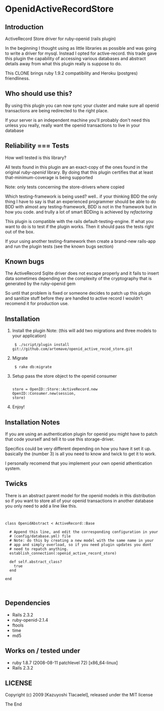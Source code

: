 OpenidActiveRecordStore
=======================

Introduction
------------

ActiveRecord Store driver for ruby-openid (rails plugin)

In the beginning I thought using as little libraries as possible
and was going to write a driver for mysql. Instead I opted for
active-record. this trade gave this plugin the capability
of accessing various databases and abstract details away from what this
plugin really is suppose to do.

This CLONE brings ruby 1.9.2 compatibility and Heroku (postgres) friendliness.

Who should use this?
--------------------

By using this plugin you can now sync your cluster and make sure all
openid transactions are being redirected to the right place.

If your server is an independent machine you'll probably don't need
this unless you really, really want the openid transactions to live
in your database

Reliability === Tests
---------------------

How well tested is this library?

All tests found in this plugin are an exact-copy of the ones found in
the original *ruby-openid* library. By doing that this plugin certifies
that at least that-minimum-coverage is being supported

Note: only tests concerning the store-drivers where copied

Which testing-framework is being used? well.. if your thinking BDD the
only thing I have to say is that an experienced programmer should be
able to do BDD with almost any testing-framework, BDD is not in the
framework but in how you code. and trully a lot of smart BDDing is
achieved by *refactoring*

This plugin is compatible with the rails default-testing-engine.
If what you want to do is to test if the plugin works. Then it should
pass the tests right out of the box.

If your using another testing-framework then create a brand-new rails-app
and run the plugin tests (see the known bugs section)

Known bugs
----------

The ActiveRecord Sqlite driver does not escape properly and it fails
to insert data sometimes depending on the complexity of the
cryptography that is generated by the ruby-openid gem

So until that problem is fixed or someone decides to patch up this
plugin and sanitize stuff before they are handled to active record
I wouldn't recomend it for production use.

Installation
------------

  1. Install the plugin
     Note: (this will add two migrations and three models to your application)
    <pre><code>
    $ ./script/plugin install git://github.com/artemave/openid_active_recod_store.git
    </pre></code>

  2. Migrate
    <pre><code>
    $ rake db:migrate
    </pre></code>

  3. Setup pass the store object to the openid consumer
    <pre><code>
    store = OpenID::Store::ActiveRecord.new
    OpenID::Consumer.new(session, store)
    </pre></code>

  4. Enjoy!

Installation Notes
------------------

If you are using an authentication plugin for openid you might have
to patch that code yourself and tell it to use this storage-driver.

Specifics could be very different depending on how you have it set
it up. basically the (number 3) is all you need to know and twick to
get it to work.

I personally recomend that you implement your own openid athentication system.

Twicks
------

There is an abstract parent model for the openid models in this distribution
so if you want to store all of your openid transactions in another
database you only need to add a line like this.

<pre>
<code>

class OpenidAbstract < ActiveRecord::Base

  # Append this line, and edit the corresponding configuration in your
  # (config/database.yml) file
  # Note: do this by creating a new model with the same name in your
  # app and simply overload, so if you need plugin updates you dont
  # need to repatch anything.
  establish_connection(:openid_active_record_store)

  def self.abstract_class?
    true
  end

end

</code>
</pre>

Dependencies
------------

  * Rails 2.3.2
  * ruby-openid-2.1.4
  * ftools
  * time
  * md5

Works on / tested under
-----------------------

 * ruby 1.8.7 (2008-08-11 patchlevel 72) [x86_64-linux]
 * Rails 2.3.2

LICENSE
-------

Copyright (c) 2009 [Kazuyoshi Tlacaelel], released under the MIT license

The End
